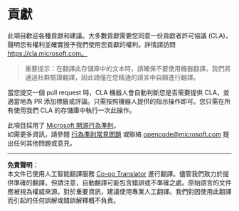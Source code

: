 <!--
CO_OP_TRANSLATOR_METADATA:
{
  "original_hash": "977ec5266dfd78ad1ce2bd8d46fccbda",
  "translation_date": "2025-09-03T16:13:46+00:00",
  "source_file": "CONTRIBUTING.md",
  "language_code": "hk"
}
-->
# 貢獻

此項目歡迎各種貢獻和建議。大多數貢獻需要您同意一份貢獻者許可協議 (CLA)，聲明您有權利並確實授予我們使用您貢獻的權利。詳情請訪問 https://cla.microsoft.com。

> 重要提示：在翻譯此存儲庫中的文本時，請確保不要使用機器翻譯。我們將通過社群驗證翻譯，因此請僅在您精通的語言中自願進行翻譯。

當您提交一個 pull request 時，CLA 機器人會自動判斷您是否需要提供 CLA，並適當地為 PR 添加標籤或評論。只需按照機器人提供的指示操作即可。您只需在所有使用我們 CLA 的存儲庫中執行一次此操作。

此項目採用了 [Microsoft 開源行為準則](https://opensource.microsoft.com/codeofconduct/)。  
如需更多資訊，請參閱 [行為準則常見問題](https://opensource.microsoft.com/codeofconduct/faq/) 或聯絡 [opencode@microsoft.com](mailto:opencode@microsoft.com) 提出任何其他問題或意見。

---

**免責聲明**：  
本文件已使用人工智能翻譯服務 [Co-op Translator](https://github.com/Azure/co-op-translator) 進行翻譯。儘管我們致力於提供準確的翻譯，但請注意，自動翻譯可能包含錯誤或不準確之處。原始語言的文件應被視為權威來源。對於重要資訊，建議使用專業人工翻譯。我們對因使用此翻譯而引起的任何誤解或錯誤解釋概不負責。